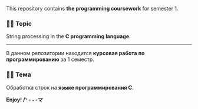 This repository contains **the programming coursework** for semester 1.
### :woman_technologist: Topic 
String processing in the **C programming language**. 
    
---

В данном репозитории находится **курсовая работа по программированию** за 1 семестр.
### :woman_technologist: Тема
Обработка строк на **языке программирования С**.

**Enjoy! /ᐠ - ˕ -マ**
